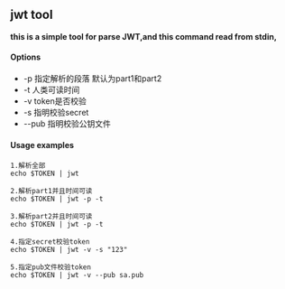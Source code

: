 ## jwt tool

**this is a simple tool for parse JWT,and this command read from stdin,**

#### Options

- -p  指定解析的段落 默认为part1和part2
- -t  人类可读时间
- -v token是否校验
- -s 指明校验secret
- --pub 指明校验公钥文件

#### Usage examples

```shell
1.解析全部
echo $TOKEN | jwt 

2.解析part1并且时间可读
echo $TOKEN | jwt -p -t 

3.解析part2并且时间可读
echo $TOKEN | jwt -p -t 

4.指定secret校验token
echo $TOKEN | jwt -v -s "123"

5.指定pub文件校验token
echo $TOKEN | jwt -v --pub sa.pub
```




